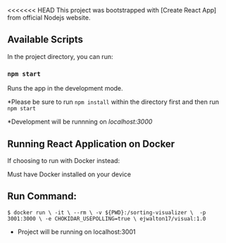 <<<<<<< HEAD
This project was bootstrapped with [Create React App] from official Nodejs website.

## Available Scripts

In the project directory, you can run:

### `npm start`

Runs the app in the development mode.<br />

*Please be sure to run `npm install` within the directory first and then run `npm start`

*Development will be runnning on *localhost:3000*

## Running React Application on Docker 

If choosing to run with Docker instead:

Must have Docker installed on your device

## Run Command:

`$ docker run \
      -it \
      --rm \
      -v ${PWD}:/sorting-visualizer \ 
      -p 3001:3000 \
      -e CHOKIDAR_USEPOLLING=true \
      ejwalton17/visual:1.0`

* Project will be running on localhost:3001 
